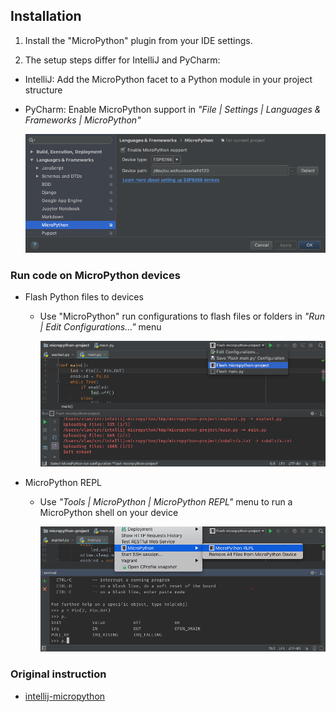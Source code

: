 
## Installation

1. Install the "MicroPython" plugin from your IDE settings.

2. The setup steps differ for IntelliJ and PyCharm:
* IntelliJ: Add the MicroPython facet to a Python module in your project structure
* PyCharm: Enable MicroPython support in <em>"File | Settings | Languages & Frameworks | MicroPython"</em>

  ![Configurable](media/configurable.png)


### Run code on MicroPython devices

* Flash Python files to devices
    * Use "MicroPython" run configurations to flash files or folders in <em>"Run | Edit Configurations..."</em> menu

      ![Run](media/run.png)

* MicroPython REPL
    * Use <em>"Tools | MicroPython | MicroPython REPL"</em> menu to run a MicroPython shell on your device

      ![REPL](media/repl.png)


### Original instruction
* [intellij-micropython](https://github.com/vlasovskikh/intellij-micropython)